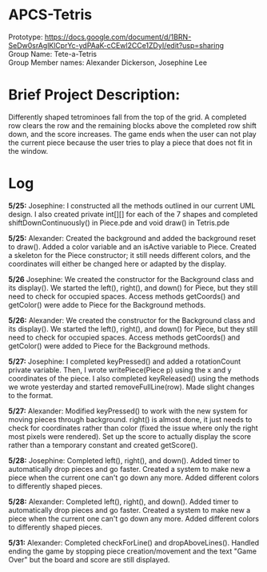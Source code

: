 # APCS-Tetris
Prototype: https://docs.google.com/document/d/1BRN-SeDw0srAglKlCprYc-ydPAaK-cCEwl2CCe1ZDyI/edit?usp=sharing <br />
Group Name: Tete-a-Tetris <br />
Group Member names: Alexander Dickerson, Josephine Lee <br />
# Brief Project Description:
Differently shaped tetrominoes fall from the top of the grid. A completed row clears the row and the remaining blocks above the completed row shift down, and the score increases. The game ends when the user can not play the current piece because the user tries to play a piece that does not fit in the window.
# Log
**5/25:** Josephine: I constructed all the methods outlined in our current UML design. I also created private int[][] for each of the 7 shapes and completed shiftDownContinuously() in Piece.pde and void draw() in Tetris.pde

**5/25:** Alexander: Created the background and added the background reset to draw(). Added a color variable and an isActive variable to Piece. Created a skeleton for the Piece constructor; it still needs different colors, and the coordinates will either be changed here or adapted by the display.

**5/26** Josephine: We created the constructor for the Background class and its display(). We started the left(), right(), and down() for Piece, but they still need to check for occupied spaces. Access methods getCoords() and getColor() were adde to Piece for the Background methods.

**5/26:** Alexander: We created the constructor for the Background class and its display(). We started the left(), right(), and down() for Piece, but they still need to check for occupied spaces. Access methods getCoords() and getColor() were added to Piece for the Background methods.

**5/27:** Josephine: I completed keyPressed() and added a rotationCount private variable. Then, I wrote writePiece(Piece p) using the x and y coordinates of the piece. I also completed keyReleased() using the methods we wrote yesterday and started removeFullLine(row). Made slight changes to the format.

**5/27:** Alexander: Modified keyPressed() to work with the new system for moving pieces through background. right() is almost done, it just needs to check for coordinates rather than color (fixed the issue where only the right most pixels were rendered). Set up the score to actually display the score rather than a temporary constant and created getScore().

**5/28:** Josephine: Completed left(), right(), and down(). Added timer to automatically drop pieces and go faster. Created a system to make new a piece when the current one can't go down any more. Added different colors to differently shaped pieces.

**5/28:** Alexander: Completed left(), right(), and down(). Added timer to automatically drop pieces and go faster. Created a system to make new a piece when the current one can't go down any more. Added different colors to differently shaped pieces.

**5/31:** Alexander: Completed checkForLine() and dropAboveLines(). Handled ending the game by stopping piece creation/movement and the text "Game Over" but the board and score are still displayed.

